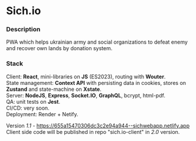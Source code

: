 # Sich.io

### Description
PWA which helps ukrainian army and social organizations to defeat enemy and recover own lands by donation system.  

### Stack 
Client: **React**, mini-libraries on **JS** (ES2023), routing with **Wouter**.  
State management: **Context API** with persisting data in cookies, stores on **Zustand** and state-machine on **Xstate**.  
Server: **NodeJS**, **Express**, **Socket.IO**, **GraphQL**, bcrypt, html-pdf.  
QA: unit tests on **Jest**.  
CI/CD: very soon.  
Deployment: Render + Netify.  

Version *1.1* - https://655a15470306dc3c2e94a944--sichwebapp.netlify.app  
Client side code will be published in repo "sich.io-client" in *2.0* version.  
